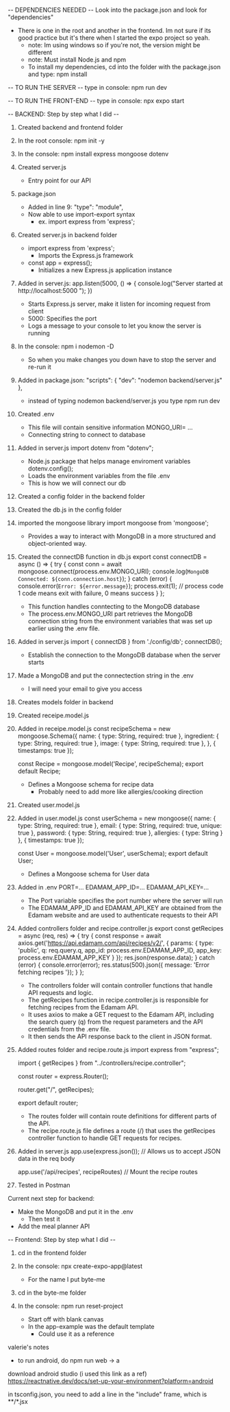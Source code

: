 -- DEPENDENCIES NEEDED --
Look into the package.json and look for "dependencies"
- There is one in the root and another in the frontend. Im not sure if its good practice but it's there when I started the expo project so yeah.
  - note: Im using windows so if you're not, the version might be different
  - note: Must install Node.js and npm
  - To install my dependencies, cd into the folder with the package.json and type: npm install

-- TO RUN THE SERVER --
type in console: npm run dev

-- TO RUN THE FRONT-END --
type in console: npx expo start

-- BACKEND: Step by step what I did -- 

1. Created backend and frontend folder

2. In the root console: npm init -y

3. In the console: npm install express mongoose dotenv

4. Created server.js
    - Entry point for our API

5. package.json
    - Added in line 9: "type": "module",
    - Now able to use import-export syntax
        - ex. import express from 'express';

6. Created server.js in backend folder
    - import express from 'express';
        - Imports the Express.js framework
    - const app = express();
        - Initializes a new Express.js application instance

7. Added in server.js:
    app.listen(5000, () => {
    console.log("Server started at http://localhost:5000 ");
    })
    - Starts Express.js server, make it listen for incoming request from client
    - 5000: Specifies the port
    - Logs a message to your console to let you know the server is running

7. In the console: npm i nodemon -D
    - So when you make changes you down have to stop the server and re-run it

8. Added in package.json:
    "scripts": {
        "dev": "nodemon backend/server.js"
    },
    - instead of typing nodemon backend/server.js you type npm run dev

9. Created .env
    - This file will contain sensitive information
    MONGO_URI= ...
    - Connecting string to connect to database

10. Added in server.js 
    import dotenv from "dotenv";
    - Node.js package that helps manage enviroment variables
    dotenv.config();
    - Loads the environment variables from the file .env
    - This is how we will connect our db

11. Created a config folder in the backend folder

12. Created the db.js in the config folder

13. imported the mongoose library
    import mongoose from 'mongoose';
    - Provides a way to interact with MongoDB in a more structured and object-oriented way. 

14. Created the connectDB function in db.js
    export const connectDB = async () => {
        try {
            const conn = await mongoose.connect(process.env.MONGO_URI);
            console.log(`MongoDB Connected: ${conn.connection.host}`);
        } catch (error) {
            console.error(`Error: ${error.message}`);
            process.exit(1); // process code 1 code means exit with failure, 0 means success
        }
    };
    - This function handles conntecting to the MongoDB database
    - The process.env.MONGO_URI part retrieves the  MongoDB connection string from the environment variables that was set up earlier using the .env file.

15. Added in server.js
    import { connectDB } from './config/db';
    connectDB();
    - Establish the connection to the MongoDB database when the server starts

16. Made a MongoDB and put the connectection string in the .env
    - I will need your email to give you access

17. Creates models folder in backend

18. Created receipe.model.js

19. Added in receipe.model.js
    const recipeSchema = new mongoose.Schema({
        name: 
        {
            type: String,
            required: true
        },
        ingredient:
        {
            type: String,
            required: true
        },
        image: {
            type: String,
            required: true
        },
    }, {
        timestamps: true 
    });

    const Recipe = mongoose.model('Recipe', recipeSchema);
    export default Recipe;
    - Defines a Mongoose schema for recipe data
        - Probably need to add more like allergies/cooking direction

20. Created user.model.js

21. Added in user.model.js
    const userSchema = new mongoose({
        name: {
            type: String,
            required: true
        },
        email: {
            type: String,
            required: true,
            unique: true
        },
        password: {
            type: String,
            required: true
        },
        allergies: {
            type: String
        }
    }, {
        timestamps: true 
    });

    const User = mongoose.model('User', userSchema);
    export default User;
    - Defines a Mongoose schema for User data

22. Added in .env
    PORT=...
    EDAMAM_APP_ID=...
    EDAMAM_API_KEY=...
    - The Port variable specifies the port number where the server will run
    - The EDAMAM_APP_ID and EDAMAM_API_KEY are obtained from the Edamam website and are used to authenticate requests to their API


23. Added controllers folder and recipe.controller.js
    export const getRecipes = async (req, res) => {
        try {
            const response = await axios.get('https://api.edamam.com/api/recipes/v2/', {
                params: {
                    type: 'public',
                    q: req.query.q,
                    app_id: process.env.EDAMAM_APP_ID,
                    app_key: process.env.EDAMAM_APP_KEY
                }
            });
            res.json(response.data);
        } catch (error) {
            console.error(error);
            res.status(500).json({ message: 'Error fetching recipes '});
        }
    };
    - The controllers folder will contain controller functions that handle API requests and logic.
    - The getRecipes function in recipe.controller.js is responsible for fetching recipes from the Edamam API.
    - It uses axios to make a GET request to the Edamam API, including the search query (q) from the request parameters and the API credentials from the .env file.
    - It then sends the API response back to the client in JSON format.

24. Added routes folder and recipe.route.js
    import express from "express";

    import { getRecipes } from "../controllers/recipe.controller";

    const router = express.Router();

    router.get("/", getRecipes);

    export default router;
    - The routes folder will contain route definitions for different parts of the API.
    - The recipe.route.js file defines a route (/) that uses the getRecipes controller function to handle GET requests for recipes.

25. Added in server.js 
    app.use(express.json()); // Allows us to accept JSON data in the req body

    app.use('/api/recipes', recipeRoutes) // Mount the recipe routes

26. Tested in Postman

Current next step for backend:
- Make the MongoDB and put it in the .env
    - Then test it
- Add the meal planner API

-- Frontend: Step by step what I did -- 

1. cd in the frontend folder

2. In the console: npx create-expo-app@latest
    - For the name I put byte-me

3. cd in the byte-me folder

4. In the console: npm run reset-project
    - Start off with blank canvas
    - In the app-example was the default template
        - Could use it as a reference

valerie's notes
- to run android, do
    npm run web -> a

download android studio (i used this link as a ref)
https://reactnative.dev/docs/set-up-your-environment?platform=android

in tsconfig.json, you need to add a line in the "include" frame,
    which is **/*.jsx